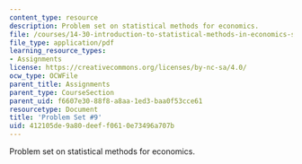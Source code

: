 ```yaml
---
content_type: resource
description: Problem set on statistical methods for economics.
file: /courses/14-30-introduction-to-statistical-methods-in-economics-spring-2009/412105de9a80deeff0610e73496a707b_MIT14_30s09_sol_pset09.pdf
file_type: application/pdf
learning_resource_types:
- Assignments
license: https://creativecommons.org/licenses/by-nc-sa/4.0/
ocw_type: OCWFile
parent_title: Assignments
parent_type: CourseSection
parent_uid: f6607e30-88f8-a8aa-1ed3-baa0f53cce61
resourcetype: Document
title: 'Problem Set #9'
uid: 412105de-9a80-deef-f061-0e73496a707b
---
```

Problem set on statistical methods for economics.